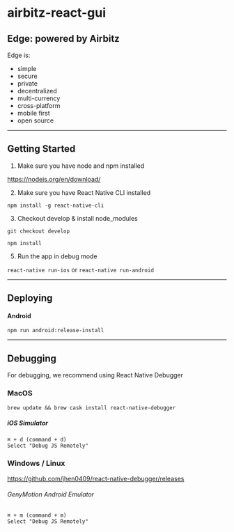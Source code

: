 # airbitz-react-gui

## Edge: powered by Airbitz

Edge is:
- simple
- secure
- private
- decentralized
- multi-currency
- cross-platform
- mobile first
- open source

---------------------------------------------------

## Getting Started

1. Make sure you have node and npm installed

  https://nodejs.org/en/download/

2. Make sure you have React Native CLI installed

  `npm install -g react-native-cli`

3. Checkout develop & install node_modules

  `git checkout develop`

  `npm install`

5. Run the app in debug mode

  `react-native run-ios` or `react-native run-android`

---------------------------------------------------

## Deploying

#### Android

`npm run android:release-install`

---------------------------------------------------

## Debugging

For debugging, we recommend using React Native Debugger

### MacOS

`brew update && brew cask install react-native-debugger`
##### iOS Simulator
    ⌘ + d (command + d)
    Select "Debug JS Remotely"

### Windows / Linux

https://github.com/jhen0409/react-native-debugger/releases

###### GenyMotion Android Emulator
    ⌘ + m (command + m)
    Select "Debug JS Remotely"
